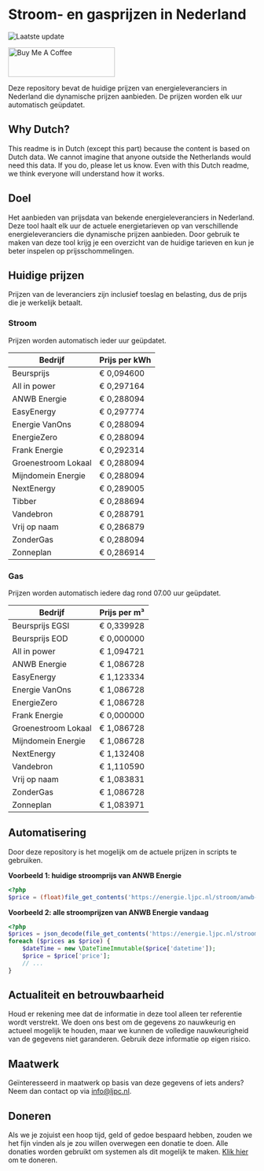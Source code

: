 # Stroom- en gasprijzen in Nederland

![Laatste update](https://img.shields.io/badge/laatste%20update-2023--08--29%2017%3A00%20CET-brightgreen)

<a href="https://www.buymeacoffee.com/Lars-" target="_blank"><img src="https://cdn.buymeacoffee.com/buttons/v2/default-orange.png" alt="Buy Me A Coffee" height="60" style="height: 60px !important;width: 217px !important;" ></a>

Deze repository bevat de huidige prijzen van energieleveranciers in Nederland die dynamische prijzen aanbieden. De prijzen worden elk uur automatisch geüpdatet.

## Why Dutch?

This readme is in Dutch (except this part) because the content is based on Dutch data. We cannot imagine that anyone outside the Netherlands would need this data. If you do, please let us know. Even with this Dutch readme, we think
everyone will understand how it works.

## Doel

Het aanbieden van prijsdata van bekende energieleveranciers in Nederland. Deze tool haalt elk uur de actuele energietarieven op van verschillende energieleveranciers die dynamische prijzen aanbieden. Door gebruik te maken van deze tool
krijg je een overzicht van de huidige tarieven en kun je beter inspelen op prijsschommelingen.

## Huidige prijzen

Prijzen van de leveranciers zijn inclusief toeslag en belasting, dus de prijs die je werkelijk betaalt.

### Stroom

Prijzen worden automatisch ieder uur geüpdatet.

 Bedrijf | Prijs per kWh 
---------|---------------
Beursprijs | € 0,094600
All in power | € 0,297164
ANWB Energie | € 0,288094
EasyEnergy | € 0,297774
Energie VanOns | € 0,288094
EnergieZero | € 0,288094
Frank Energie | € 0,292314
Groenestroom Lokaal | € 0,288094
Mijndomein Energie | € 0,288094
NextEnergy | € 0,289005
Tibber | € 0,288694
Vandebron | € 0,288791
Vrij op naam | € 0,286879
ZonderGas | € 0,288094
Zonneplan | € 0,286914


### Gas

Prijzen worden automatisch iedere dag rond 07.00 uur geüpdatet.

 Bedrijf | Prijs per m³ 
---------|--------------
Beursprijs EGSI | € 0,339928
Beursprijs EOD | € 0,000000
All in power | € 1,094721
ANWB Energie | € 1,086728
EasyEnergy | € 1,123334
Energie VanOns | € 1,086728
EnergieZero | € 1,086728
Frank Energie | € 0,000000
Groenestroom Lokaal | € 1,086728
Mijndomein Energie | € 1,086728
NextEnergy | € 1,132408
Vandebron | € 1,110590
Vrij op naam | € 1,083831
ZonderGas | € 1,086728
Zonneplan | € 1,083971


## Automatisering

Door deze repository is het mogelijk om de actuele prijzen in scripts te gebruiken.

**Voorbeeld 1: huidige stroomprijs van ANWB Energie**

```php
<?php
$price = (float)file_get_contents('https://energie.ljpc.nl/stroom/anwb-energie-nu.txt');

```

**Voorbeeld 2: alle stroomprijzen van ANWB Energie vandaag**

```php
<?php
$prices = json_decode(file_get_contents('https://energie.ljpc.nl/stroom/all-in-power-vandaag.json'),true);
foreach ($prices as $price) {
    $dateTime = new \DateTimeImmutable($price['datetime']);
    $price = $price['price'];
    // ...
}
```

## Actualiteit en betrouwbaarheid

Houd er rekening mee dat de informatie in deze tool alleen ter referentie wordt verstrekt. We doen ons best om de gegevens zo nauwkeurig en actueel mogelijk te houden, maar we kunnen de volledige nauwkeurigheid van de gegevens niet
garanderen. Gebruik deze informatie op eigen risico.

## Maatwerk

Geïnteresseerd in maatwerk op basis van deze gegevens of iets anders? Neem dan contact op
via [info@ljpc.nl](mailto:info@ljpc.nl?subject=Energie%20prijzen).

## Doneren

Als we je zojuist een hoop tijd, geld of gedoe bespaard hebben, zouden we het fijn vinden als je zou willen overwegen een
donatie te doen. Alle donaties worden gebruikt om systemen als dit mogelijk te
maken. [Klik hier](https://www.buymeacoffee.com/Lars-) om te doneren.
